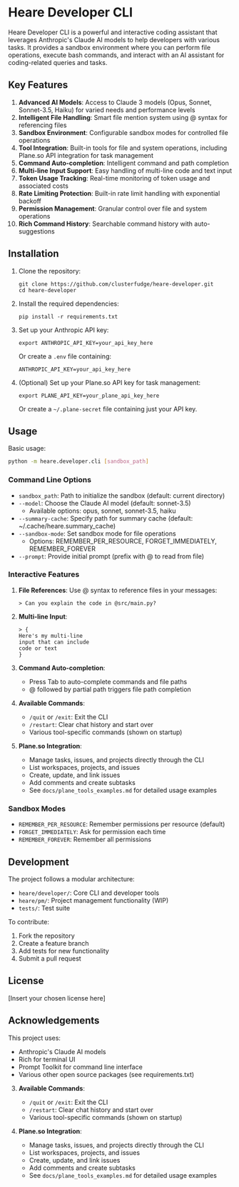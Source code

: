 # Heare Developer CLI

Heare Developer CLI is a powerful and interactive coding assistant that leverages Anthropic's Claude AI models to help developers with various tasks. It provides a sandbox environment where you can perform file operations, execute bash commands, and interact with an AI assistant for coding-related queries and tasks.

## Key Features

1. **Advanced AI Models**: Access to Claude 3 models (Opus, Sonnet, Sonnet-3.5, Haiku) for varied needs and performance levels
2. **Intelligent File Handling**: Smart file mention system using @ syntax for referencing files
3. **Sandbox Environment**: Configurable sandbox modes for controlled file operations
4. **Tool Integration**: Built-in tools for file and system operations, including Plane.so API integration for task management
5. **Command Auto-completion**: Intelligent command and path completion
6. **Multi-line Input Support**: Easy handling of multi-line code and text input
7. **Token Usage Tracking**: Real-time monitoring of token usage and associated costs
8. **Rate Limiting Protection**: Built-in rate limit handling with exponential backoff
9. **Permission Management**: Granular control over file and system operations
10. **Rich Command History**: Searchable command history with auto-suggestions

## Installation

1. Clone the repository:
   ```
   git clone https://github.com/clusterfudge/heare-developer.git
   cd heare-developer
   ```

2. Install the required dependencies:
   ```
   pip install -r requirements.txt
   ```

3. Set up your Anthropic API key:
   ```
   export ANTHROPIC_API_KEY=your_api_key_here
   ```
   Or create a `.env` file containing:
   ```
   ANTHROPIC_API_KEY=your_api_key_here
   ```

4. (Optional) Set up your Plane.so API key for task management:
   ```
   export PLANE_API_KEY=your_plane_api_key_here
   ```
   Or create a `~/.plane-secret` file containing just your API key.

## Usage

Basic usage:
```bash
python -m heare.developer.cli [sandbox_path]
```

### Command Line Options

- `sandbox_path`: Path to initialize the sandbox (default: current directory)
- `--model`: Choose the Claude AI model (default: sonnet-3.5)
  - Available options: opus, sonnet, sonnet-3.5, haiku
- `--summary-cache`: Specify path for summary cache (default: ~/.cache/heare.summary_cache)
- `--sandbox-mode`: Set sandbox mode for file operations
  - Options: REMEMBER_PER_RESOURCE, FORGET_IMMEDIATELY, REMEMBER_FOREVER
- `--prompt`: Provide initial prompt (prefix with @ to read from file)

### Interactive Features

1. **File References**:
   Use @ syntax to reference files in your messages:
   ```
   > Can you explain the code in @src/main.py?
   ```

2. **Multi-line Input**:
   ```
   > {
   Here's my multi-line
   input that can include
   code or text
   }
   ```

3. **Command Auto-completion**:
   - Press Tab to auto-complete commands and file paths
   - @ followed by partial path triggers file path completion

4. **Available Commands**:
   - `/quit` or `/exit`: Exit the CLI
   - `/restart`: Clear chat history and start over
   - Various tool-specific commands (shown on startup)

5. **Plane.so Integration**:
   - Manage tasks, issues, and projects directly through the CLI
   - List workspaces, projects, and issues
   - Create, update, and link issues
   - Add comments and create subtasks
   - See `docs/plane_tools_examples.md` for detailed usage examples

### Sandbox Modes

- `REMEMBER_PER_RESOURCE`: Remember permissions per resource (default)
- `FORGET_IMMEDIATELY`: Ask for permission each time
- `REMEMBER_FOREVER`: Remember all permissions

## Development

The project follows a modular architecture:

- `heare/developer/`: Core CLI and developer tools
- `heare/pm/`: Project management functionality (WIP)
- `tests/`: Test suite

To contribute:

1. Fork the repository
2. Create a feature branch
3. Add tests for new functionality
4. Submit a pull request

## License

[Insert your chosen license here]

## Acknowledgements

This project uses:
- Anthropic's Claude AI models
- Rich for terminal UI
- Prompt Toolkit for command line interface
- Various other open source packages (see requirements.txt)
3. **Available Commands**:
   - `/quit` or `/exit`: Exit the CLI
   - `/restart`: Clear chat history and start over
   - Various tool-specific commands (shown on startup)

4. **Plane.so Integration**:
   - Manage tasks, issues, and projects directly through the CLI
   - List workspaces, projects, and issues
   - Create, update, and link issues
   - Add comments and create subtasks
   - See `docs/plane_tools_examples.md` for detailed usage examples